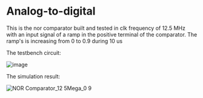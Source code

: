 # Analog-to-digital
This is the nor comparator built and tested in clk frequency of 12.5 MHz 
with an input signal of a ramp in the positive terminal of the comparator.
The ramp's is increasing from 0 to 0.9 during  10 us

The testbench circuit:

![image](https://user-images.githubusercontent.com/83517256/116795395-df3c6d00-aad4-11eb-8ebf-924b1e10389f.png)

The simulation result:

![NOR Comparator_12 5Mega_0 9](https://user-images.githubusercontent.com/83517256/117760804-9730ef00-b226-11eb-9959-88096c7b2b9f.PNG)
